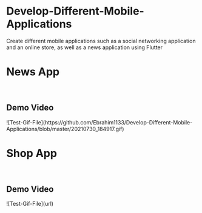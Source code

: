 <h1> Develop-Different-Mobile-Applications</h1>
<p>Create different mobile applications such as a social networking application and an online store, as well as a news application using Flutter</p>
<h1>News App</h1>
<br>
<h2>Demo Video</h2>
![Test-Gif-File](https://github.com/Ebrahim1133/Develop-Different-Mobile-Applications/blob/master/20210730_184917.gif)
<br>
<h1>Shop App</h1>
<br>
<h2>Demo Video</h2>
![Test-Gif-File](url)
